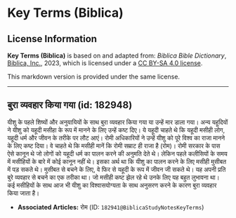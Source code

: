 # Key Terms (Biblica)

## License Information

**Key Terms (Biblica)** is based on and adapted from: _Biblica Bible Dictionary_, [Biblica, Inc.](https://www.biblica.com/), 2023, which is licensed under a [CC BY-SA 4.0 license](https://creativecommons.org/licenses/by-sa/4.0/legalcode.en).

This markdown version is provided under the same license.



--------------------------------

## बुरा व्यवहार किया गया (id: 182948)

यीशु के पहले शिष्यों और अनुयायियों के साथ बुरा व्यवहार किया गया या उन्हें मार डाला गया। अन्य यहूदियों ने यीशु को यहूदी मसीहा के रूप में मानने के लिए उन्हें कष्ट दिए। ये यहूदी चाहते थे कि यहूदी मसीही लोग, यहूदी धर्म और जीवन के तरीके पर लौट आएं। रोमी अधिकारियों ने उन्हें यीशु को पूरे विश्व का राजा मानने के लिए कष्ट दिया। वे चाहते थे कि मसीही मानें कि रोमी सम्राट ही राजा है (रोम)। रोमी सरकार के पास ऐसे कानून थे जो लोगों को यहूदी धर्म का पालन करने की अनुमति देते थे। लेकिन पहले कलीसियों के समय में मसीहियों के बारे में कोई कानून नहीं थे। इसका अर्थ था कि यीशु का पालन करने के लिए मसीही मुसीबत में पड़ सकते थे। मुसीबत से बचने के लिए, वे फिर से यहूदी के रूप में जीवन जी सकते थे। यह अपनी प्रति बुरे व्यवहार से बचने का एक तरीका था। जो मसीही कष्ट झेल रहे थे उनके लिए यह बहुत लुभावना था। कई मसीहियों के साथ आज भी यीशु का विश्वासयोग्यता के साथ अनुसरण करने के कारण बुरा व्यवहार किया जाता है।

* **Associated Articles:** रोम (ID: `182941@BiblicaStudyNotesKeyTerms`)

